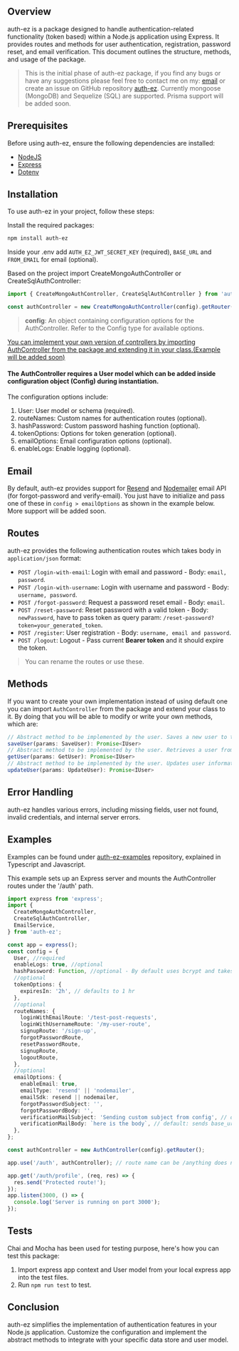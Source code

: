 ## Overview

 auth-ez is a package designed to handle authentication-related functionality (token based) within a Node.js application using Express. It provides routes and methods for user authentication, registration, password reset, and email verification. This document outlines the structure, methods, and usage of the package.

> This is the initial phase of auth-ez package, if you find any bugs or have any suggestions please feel free to contact me on my: [email](mailto:usaid@usaid.dev) or create an issue on GitHub repository [auth-ez](https://www.github.com/usaidpeerzada/auth-ez). Currently mongoose (MongoDB) and Sequelize (SQL) are supported. Prisma support will be added soon.

## Prerequisites

<p>Before using auth-ez, ensure the following dependencies are installed:</p>

- [NodeJS](https://nodejs.org/en)
- [Express](https://expressjs.com/)
- [Dotenv](https://github.com/motdotla/dotenv#readme)

## Installation

To use auth-ez in your project, follow these steps:

Install the required packages:

```bash
npm install auth-ez
```
Inside your .env add ```AUTH_EZ_JWT_SECRET_KEY``` (required), ```BASE_URL```  and ```FROM_EMAIL``` for email (optional).

Based on the project import CreateMongoAuthController or CreateSqlAuthController:

```typescript
import { CreateMongoAuthController, CreateSqlAuthController } from 'auth-ez';
```

```typescript
const authController = new CreateMongoAuthController(config).getRouter();
```

> **config**: An object containing configuration options for the AuthController. Refer to the Config type for available options.

<u>You can implement your own version of controllers by importing AuthController from the package and extending it in your class.(Example will be added soon)</u>
#### The AuthController requires a User model which can be added inside configuration object (Config) during instantiation. 

The configuration options include:

1. User: User model or schema (required).
2. routeNames: Custom names for authentication routes (optional).
3. hashPassword: Custom password hashing function (optional).
4. tokenOptions: Options for token generation (optional).
5. emailOptions: Email configuration options (optional).
6. enableLogs: Enable logging (optional).

## Email

By default, auth-ez provides support for [Resend](https://resend.com/) and [Nodemailer](https://nodemailer.com/) email API (for forgot-password and verify-email). You just have to initialize and pass one of these in `config > emailOptions`  as shown in the example below. More support will be added soon.

## Routes

auth-ez provides the following authentication routes which takes body in `application/json` format:

- `POST /login-with-email`: Login with email and password - Body: `email, password`.
- `POST /login-with-username`: Login with username and password - Body: `username, password`.
- `POST /forgot-password`: Request a password reset email - Body: `email`.
- `POST /reset-password`: Reset password with a valid token - Body: `newPassword`, have to pass token as query param: `/reset-password?token=your_generated_token`.
- `POST /register`: User registration - Body: `username, email and password`.
- `POST /logout`: Logout - Pass current **Bearer token** and it should expire the token.
 > You can rename the routes or use these.

## Methods
If you want to create your own implementation instead of using default one you can import `AuthController` from the package and extend your class to it. By doing that you will be able to modify or write your own methods, which are:

```typescript
// Abstract method to be implemented by the user. Saves a new user to the data store.
saveUser(params: SaveUser): Promise<IUser>
// Abstract method to be implemented by the user. Retrieves a user from the data store.
getUser(params: GetUser): Promise<IUser>
// Abstract method to be implemented by the user. Updates user information in the data store.
updateUser(params: UpdateUser): Promise<IUser>

```

## Error Handling

auth-ez handles various errors, including missing fields, user not found, invalid credentials, and internal server errors.

## Examples
Examples can be found under [auth-ez-examples](https://www.github.com/usaidpeerzada/auth-ez-examples) repository, explained in Typescript and Javascript.

This example sets up an Express server and mounts the AuthController routes under the '/auth' path.

```typescript
import express from 'express';
import {
  CreateMongoAuthController,
  CreateSqlAuthController,
  EmailService,
} from 'auth-ez';

const app = express();
const config = {
  User, //required
  enableLogs: true, //optional
  hashPassword: Function, //optional - By default uses bcrypt and takes saltRounds = 16;
  //optional
  tokenOptions: {
    expiresIn: '2h', // defaults to 1 hr
  },
  //optional
  routeNames: {
    loginWithEmailRoute: '/test-post-requests',
    loginWithUsernameRoute: '/my-user-route',
    signupRoute: '/sign-up',
    forgotPasswordRoute,
    resetPasswordRoute,
    signupRoute,
    logoutRoute,
  },
  //optional
  emailOptions: {
    enableEmail: true,
    emailType: 'resend' || 'nodemailer',
    emailSdk: resend || nodemailer,
    forgotPasswordSubject: '',
    forgotPasswordBody: '',
    verificationMailSubject: 'Sending custom subject from config', // default: Verify your email
    verificationMailBody: `here is the body`, // default: sends base_url?token=your_token in email;
  },
};

const authController = new AuthController(config).getRouter();

app.use('/auth', authController); // route name can be /anything does not necessarily have to be /auth

app.get('/auth/profile', (req, res) => {
  res.send('Protected route!');
});
app.listen(3000, () => {
  console.log('Server is running on port 3000');
});
```
## Tests
Chai and Mocha has been used for testing purpose, here's how you can test this package:
1) Import express app context and User model from your local express app into the test files.
2) Run `npm run test` to test.

## Conclusion

auth-ez simplifies the implementation of authentication features in your Node.js application. Customize the configuration and implement the abstract methods to integrate with your specific data store and user model.
